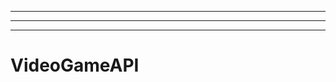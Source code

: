 ---------------------
----------------------------------------------------------------------------------------------------
-------------------------------------------------------
# VideoGameAPI
